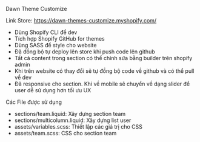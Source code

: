 Dawn Theme Customize

Link Store: https://dawn-themes-customize.myshopify.com/

- Dùng Shopify CLI để dev
- Tích hợp Shopify GitHub for themes
- Dùng SASS để style cho website
- Đã đồng bộ tự deploy lên store khi push code lên github
- Tất cả content trong section có thể chỉnh sửa bằng builder trên shopify admin
- Khi trên website có thay đổi sẽ tự đồng bộ code về github và có thể pull về dev
- Đã responsive cho section. Khi về mobile sẽ chuyển về dạng slider để user dễ sử dụng hơn tối ưu UX

Các File được sử dụng
- sections/team.liquid: Xây dựng section team
- sections/multicolumn.liquid: Xây dựng list user
- assets/variables.scss: Thiết lập các giá trị cho CSS
- assets/team.scss: CSS cho section team
